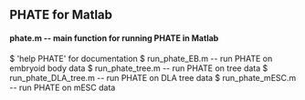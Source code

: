 PHATE for Matlab
----------------

#### phate.m -- main function for running PHATE in Matlab
$ 'help PHATE' for documentation
$ run_phate_EB.m -- run PHATE on embryoid body data
$ run_phate_tree.m -- run PHATE on tree data
$ run_phate_DLA_tree.m -- run PHATE on DLA tree data
$ run_phate_mESC.m -- run PHATE on mESC data
